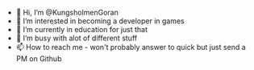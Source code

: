 - 👋 Hi, I’m @KungsholmenGoran
- 👀 I’m interested in becoming a developer in games
- 🌱 I’m currently in education for just that
- 💞️ I’m busy with alot of different stuff
- 📫 How to reach me - won't probably answer to quick but just send a PM on Github

<!---
KungsholmenGoran/KungsholmenGoran is a ✨ special ✨ repository because its `README.md` (this file) appears on your GitHub profile.
You can click the Preview link to take a look at your changes.
--->

